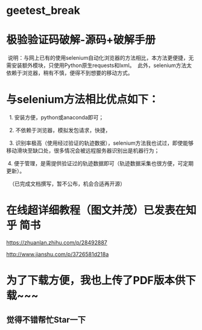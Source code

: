 # geetest_break
# 极验验证码破解-源码+破解手册
  说明：与网上已有的使用selenium自动化浏览器的方法相比，本方法更便捷，无需安装额外模块，只使用Python原生requests和lxml。
  此外，selenium方法太依赖于浏览器，稍有不慎，便得不到想要的移动方式。
  
 # 与selenium方法相比优点如下：
   1. 安装方便，python或anaconda即可；
   
   2. 不依赖于浏览器，模拟发包请求，快捷，
   
   3. 识别率极高（使用经过验证的轨迹数据），selenium方法我也试过，即使能够移动滑块至缺口处，很多情况会被远程服务器识别出是机器行为；
   
   4. 便于管理，是需提供验证过的轨迹数据即可（轨迹数据采集也很方便，可定期更新）。
   
  
（已完成文档撰写，暂不公布，机会合适再开源）
 # 在线超详细教程（图文并茂）已发表在知乎 简书
 
   https://zhuanlan.zhihu.com/p/28492887
   
   http://www.jianshu.com/p/3726581d218a
   
 # 为了下载方便，我也上传了PDF版本供下载~~~
 ## 觉得不错帮忙Star一下
